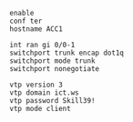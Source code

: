 ```shell
enable
conf ter
hostname ACC1
```
```shell
int ran gi 0/0-1
switchport trunk encap dot1q
switchport mode trunk
switchport nonegotiate
```
```shell
vtp version 3
vtp domain ict.ws
vtp password Skill39!
vtp mode client
```
